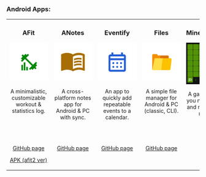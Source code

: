 ### Android Apps:
<!--
<table>
      <img height="130px" align="left" alt="webDev's Github Languages"
        src="https://github-readme-stats-sigma-five.vercel.app/api/top-langs/?username=lestec-al&layout=compact&theme=vision-friendly-dark" />
    </td>
  </tr>
</table>
-->
<table>
<!-- App names + pictures + info -->
<tr>
<td valign="top" width="16.6%">
      <h3 align="center">AFit</h3>
      <p align="center"><img src="https://github.com/lestec-al/lestec-al/raw/main/pictures/afit.png"/></p>
      <p align="center">A minimalistic, customizable workout & statistics log.</p>
      <p>&nbsp;&nbsp;&nbsp;&nbsp;&nbsp;&nbsp;&nbsp;&nbsp;&nbsp;&nbsp;&nbsp;&nbsp;&nbsp;&nbsp;&nbsp;&nbsp;&nbsp;&nbsp;&nbsp;&nbsp;&nbsp;&nbsp;&nbsp;&nbsp;&nbsp;&nbsp;&nbsp;</p>
</td>
<td valign="top" width="16.6%">
      <h3 align="center">ANotes</h3>
      <p align="center"><img src="https://github.com/lestec-al/lestec-al/raw/main/pictures/anotes.png"/></p>
      <p align="center">A cross-platform notes app for Android & PC with sync.</p>
      <p>&nbsp;&nbsp;&nbsp;&nbsp;&nbsp;&nbsp;&nbsp;&nbsp;&nbsp;&nbsp;&nbsp;&nbsp;&nbsp;&nbsp;&nbsp;&nbsp;&nbsp;&nbsp;&nbsp;&nbsp;&nbsp;&nbsp;&nbsp;&nbsp;&nbsp;&nbsp;&nbsp;</p>
</td>
<td valign="top" width="16.6%">
      <h3 align="center">Eventify</h3>
      <p align="center"><img src="https://github.com/lestec-al/lestec-al/raw/main/pictures/eventify.png"/></p>
      <p align="center">An app to quickly add repeatable events to a calendar.</p>
      <p>&nbsp;&nbsp;&nbsp;&nbsp;&nbsp;&nbsp;&nbsp;&nbsp;&nbsp;&nbsp;&nbsp;&nbsp;&nbsp;&nbsp;&nbsp;&nbsp;&nbsp;&nbsp;&nbsp;&nbsp;&nbsp;&nbsp;&nbsp;&nbsp;&nbsp;&nbsp;&nbsp;</p>
</td>
<td valign="top" width="16.6%">
      <h3 align="center">Files</h3>
      <p align="center"><img src="https://github.com/lestec-al/lestec-al/raw/main/pictures/files.png"/></p>
      <p align="center">A simple file manager for Android & PC (classic, CLI).</p>
      <p>&nbsp;&nbsp;&nbsp;&nbsp;&nbsp;&nbsp;&nbsp;&nbsp;&nbsp;&nbsp;&nbsp;&nbsp;&nbsp;&nbsp;&nbsp;&nbsp;&nbsp;&nbsp;&nbsp;&nbsp;&nbsp;&nbsp;&nbsp;&nbsp;&nbsp;&nbsp;&nbsp;</p>
</td>
<td valign="top" width="16.6%">
      <h3 align="center">Minesweeper</h3>
      <p align="center"><img src="https://github.com/lestec-al/lestec-al/raw/main/pictures/minesweeper.png"/></p>
      <p align="center">A game, where you need to find and mark all the mines.</p>
      <p>&nbsp;&nbsp;&nbsp;&nbsp;&nbsp;&nbsp;&nbsp;&nbsp;&nbsp;&nbsp;&nbsp;&nbsp;&nbsp;&nbsp;&nbsp;&nbsp;&nbsp;&nbsp;&nbsp;&nbsp;&nbsp;&nbsp;&nbsp;&nbsp;&nbsp;&nbsp;&nbsp;</p>
</td>
<td valign="top" width="16.6%">
      <h3 align="center">Adventurer</h3>
      <p align="center"><img src="https://github.com/lestec-al/lestec-al/raw/main/pictures/fantasy_game.png"/></p>
      <p align="center">A game (Android & PC) with combat, loot & exploration!</p>
      <p>&nbsp;&nbsp;&nbsp;&nbsp;&nbsp;&nbsp;&nbsp;&nbsp;&nbsp;&nbsp;&nbsp;&nbsp;&nbsp;&nbsp;&nbsp;&nbsp;&nbsp;&nbsp;&nbsp;&nbsp;&nbsp;&nbsp;&nbsp;&nbsp;&nbsp;&nbsp;&nbsp;</p>
</td>
</tr>
<!-- App links -->
<tr>
<td valign="top" width="16.6%">
      <p align="center"><a href="https://github.com/lestec-al/afit">GitHub page</a></p>
      <p align="center"><a href="https://drive.google.com/drive/folders/1ayZQKcDwIqp7Y204yxUy0t49WzwOjgGB?usp=drive_link">APK (afit2 ver)</a></p>
</td>
<td valign="top" width="16.6%">
      <p align="center"><a href="https://github.com/lestec-al/a-notes">GitHub page</a></p>
</td>
<td valign="top" width="16.6%">
      <p align="center"><a href="https://github.com/lestec-al/eventify">GitHub page</a></p>
</td>
<td valign="top" width="16.6%">
      <p align="center"><a href="https://github.com/lestec-al/files">GitHub page</a></p>
</td>
<td valign="top" width="16.6%">
      <p align="center"><a href="https://drive.google.com/drive/folders/1ayZQKcDwIqp7Y204yxUy0t49WzwOjgGB?usp=drive_link">APK</a></p>
</td>
<td valign="top" width="16.6%">
      <p align="center"><a href="https://github.com/lestec-al/isometric-fantasy-game">GitHub page</a></p>
</td>
</tr>
</table>
